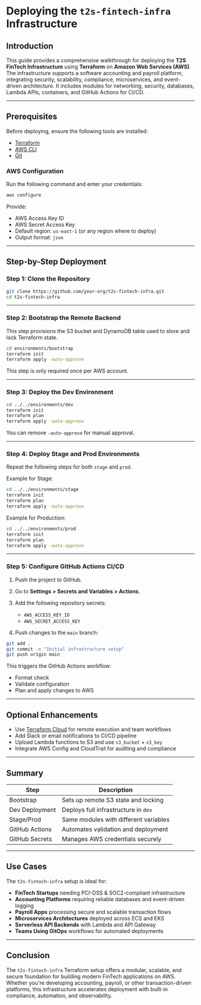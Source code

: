 # Deploying the `t2s-fintech-infra` Infrastructure

## Introduction

This guide provides a comprehensive walkthrough for deploying the **T2S FinTech Infrastructure** using **Terraform** on **Amazon Web Services (AWS)**. The infrastructure supports a software accounting and payroll platform, integrating security, scalability, compliance, microservices, and event-driven architecture. It includes modules for networking, security, databases, Lambda APIs, containers, and GitHub Actions for CI/CD.

---

## Prerequisites

Before deploying, ensure the following tools are installed:

- [Terraform](https://developer.hashicorp.com/terraform/downloads)
- [AWS CLI](https://docs.aws.amazon.com/cli/latest/userguide/install-cliv2.html)
- [Git](https://git-scm.com/)

### AWS Configuration

Run the following command and enter your credentials:

```bash
aws configure
```

Provide:
- AWS Access Key ID
- AWS Secret Access Key
- Default region: `us-east-1` (or any region where to deploy)
- Output format: `json`

---

## Step-by-Step Deployment

### Step 1: Clone the Repository

```bash
git clone https://github.com/your-org/t2s-fintech-infra.git
cd t2s-fintech-infra
```

---

### Step 2: Bootstrap the Remote Backend

This step provisions the S3 bucket and DynamoDB table used to store and lock Terraform state.

```bash
cd environments/bootstrap
terraform init
terraform apply -auto-approve
```

This step is only required once per AWS account.

---

### Step 3: Deploy the Dev Environment

```bash
cd ../../environments/dev
terraform init
terraform plan
terraform apply -auto-approve
```

You can remove `-auto-approve` for manual approval.

---

### Step 4: Deploy Stage and Prod Environments

Repeat the following steps for both `stage` and `prod`.

Example for Stage:

```bash
cd ../../environments/stage
terraform init
terraform plan
terraform apply -auto-approve
```

Example for Production:

```bash
cd ../../environments/prod
terraform init
terraform plan
terraform apply -auto-approve
```

---

### Step 5: Configure GitHub Actions CI/CD

1. Push the project to GitHub.
2. Go to **Settings > Secrets and Variables > Actions**.
3. Add the following repository secrets:
   - `AWS_ACCESS_KEY_ID`
   - `AWS_SECRET_ACCESS_KEY`

4. Push changes to the `main` branch:

```bash
git add .
git commit -m "Initial infrastructure setup"
git push origin main
```

This triggers the GitHub Actions workflow:
- Format check
- Validate configuration
- Plan and apply changes to AWS

---

## Optional Enhancements

- Use [Terraform Cloud](https://developer.hashicorp.com/terraform/cloud-docs) for remote execution and team workflows
- Add Slack or email notifications to CI/CD pipeline
- Upload Lambda functions to S3 and use `s3_bucket` + `s3_key`
- Integrate AWS Config and CloudTrail for auditing and compliance

---

## Summary

| Step               | Description                                      |
|--------------------|--------------------------------------------------|
| Bootstrap          | Sets up remote S3 state and locking              |
| Dev Deployment     | Deploys full infrastructure in `dev`             |
| Stage/Prod         | Same modules with different variables            |
| GitHub Actions     | Automates validation and deployment              |
| GitHub Secrets     | Manages AWS credentials securely                 |

---

## Use Cases

The `t2s-fintech-infra` setup is ideal for:

- **FinTech Startups** needing PCI-DSS & SOC2-compliant infrastructure
- **Accounting Platforms** requiring reliable databases and event-driven logging
- **Payroll Apps** processing secure and scalable transaction flows
- **Microservices Architectures** deployed across ECS and EKS
- **Serverless API Backends** with Lambda and API Gateway
- **Teams Using GitOps** workflows for automated deployments

---

## Conclusion

The `t2s-fintech-infra` Terraform setup offers a modular, scalable, and secure foundation for building modern FinTech applications on AWS. Whether you're developing accounting, payroll, or other transaction-driven platforms, this infrastructure accelerates deployment with built-in compliance, automation, and observability.



